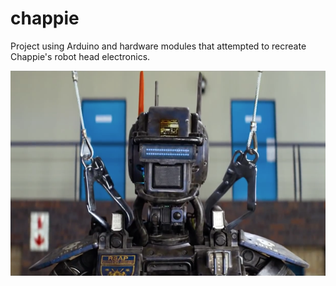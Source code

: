 # chappie
Project using Arduino and hardware modules that attempted to recreate Chappie's robot head electronics.

![alt text](eyes_LCD/chappie_front.png)
